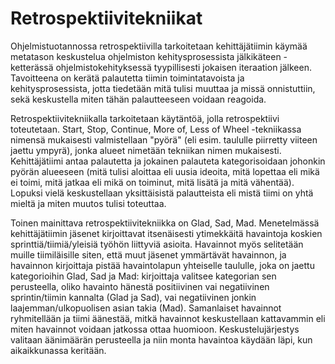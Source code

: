# Retrospektiivitekniikat

Ohjelmistuotannossa retrospektiivilla tarkoitetaan kehittäjätiimin käymää metatason keskustelua ohjelmiston kehitysprosessista jälkikäteen - ketterässä ohjelmistokehityksessä tyypillisesti jokaisen iteraation jälkeen.
Tavoitteena on kerätä palautetta tiimin toimintatavoista ja kehitysprosessista, jotta tiedetään mitä tulisi muuttaa ja missä onnistuttiin, sekä keskustella miten tähän palautteeseen voidaan reagoida.

Retrospektiivitekniikalla tarkoitetaan käytäntöä, jolla retrospektiivi toteutetaan. Start, Stop, Continue, More of, Less of Wheel -tekniikassa nimensä mukaisesti valmistellaan "pyörä"
(eli esim. taululle piirretty viiteen jaettu ympyrä), jonka alueet nimetään tekniikan nimen mukaisesti. Kehittäjätiimi antaa palautetta ja jokainen palauteta kategorisoidaan johonkin pyörän alueeseen
(mitä tulisi aloittaa eli uusia ideoita, mitä lopettaa eli mikä ei toimi, mitä jatkaa eli mikä on toiminut, mitä lisätä ja mitä vähentää). Lopuksi vielä keskustellaan yksittäisistä palautteista eli mistä tiimi on yhtä
mieltä ja miten muutos tulisi toteuttaa.

Toinen mainittava retrospektiivitekniikka on Glad, Sad, Mad. Menetelmässä kehittäjätiimin jäsenet kirjoittavat itsenäisesti ytimekkäitä havaintoja koskien sprinttiä/tiimiä/yleisiä työhön liittyviä asioita.
Havainnot myös selitetään muille tiimiläisille siten, että muut jäsenet ymmärtävät havainnon, ja havainnon kirjoittaja pistää havaintolapun yhteiselle taululle, joka on jaettu kategorioihin Glad, Sad ja Mad:
kirjoittaja valitsee kategorian sen perusteella, oliko havainto hänestä positiivinen vai negatiivinen sprintin/tiimin kannalta (Glad ja Sad), vai negatiivinen jonkin laajemman/ulkopuolisen asian takia (Mad).
Samanlaiset havainnot ryhmitellään ja tiimi äänestää, mitkä havainnot keskustellaan kattavammin eli miten havainnot voidaan jatkossa ottaa huomioon. Keskustelujärjestys valitaan äänimäärän perusteella ja niin monta
havaintoa käydään läpi, kun aikaikkunassa keritään.
